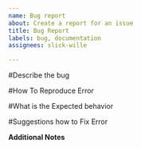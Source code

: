 ```yaml
---
name: Bug report
about: Create a report for an issue
title: Bug Report
labels: bug, documentation
assignees: slick-wille

---
```


#Describe the bug


#How To Reproduce Error

#What is the Expected behavior


#Suggestions how to Fix Error


**Additional Notes**
